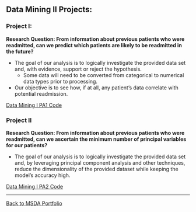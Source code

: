 ## Data Mining II Projects:

### Project I: 
**Research Question: From information about previous patients who were readmitted, can we predict which patients are likely to be readmitted in the future?**
- The goal of our analysis is to logically investigate the provided data set and, with evidence, support or reject the hypothesis.
   - Some data will need to be converted from categorical to numerical data types prior to processing.
- Our objective is to see how, if at all, any patient’s data correlate with potential readmission.

[Data Mining I PA1 Code](https://github.com/jasonewillis/MSDA_Portfolio/blob/main/D212_DataMiningII/D212%20-%20DataMiningII_PA1.pdf)



### Project II
**Research Question: From information about previous patients who were readmitted, can we ascertain the minimum number of principal variables for our patients?**
- The goal of our analysis is to logically investigate the provided data set and, by leveraging principal component analysis and other techniques, reduce the dimensionality of the provided dataset while keeping the model’s accuracy high.

[Data Mining I PA2 Code](https://github.com/jasonewillis/MSDA_Portfolio/blob/main/D212_DataMiningII/D212%20-%20DataMiningII_PA2.pdf)


___

[Back to MSDA Portfolio](https://github.com/jasonewillis/MSDA_Portfolio)
